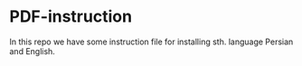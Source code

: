 # PDF-instruction
In this repo we have some instruction file for installing sth. language Persian and English.
